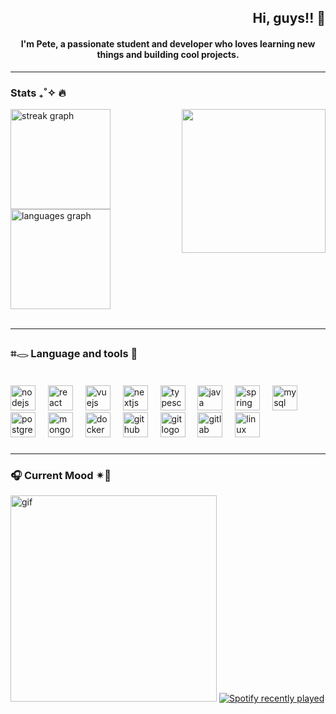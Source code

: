<h2 align="right">Hi, guys!! 👋</h2>


<h4 align="center">I'm Pete, a passionate student and developer who loves learning new things and building cool projects.</h4>

<hr/>

<h3 align="left">Stats ₊˚✧ 🔥</h3>

<img align="right" width="230" src="https://media1.giphy.com/media/v1.Y2lkPTc5MGI3NjExcGYxaWpyNGppMXBrOWVqNnB4NzlwMjBsZ2t2cWIzZW9pcjFzY3huaSZlcD12MV9pbnRlcm5hbF9naWZfYnlfaWQmY3Q9Zw/yALcFbrKshfoY/giphy.gif"  />
<div align="left">
  <img src="https://streak-stats.demolab.com?user=ppete10&locale=en&mode=weekly&theme=tokyonight&hide_border=false&border_radius=4&order=3" height="160" alt="streak graph"   />
  <img src="https://github-readme-stats.vercel.app/api/top-langs?username=ppete10&locale=en&hide_title=false&layout=compact&card_width=320&langs_count=5&theme=tokyonight&hide_border=false&order=2" height="160" alt="languages graph"  />
</div>

<br clear="both">

<hr/>

<h3 align="left">⌗𓂋  Language and tools 🌼</h3>

###

<br clear="both">

<div align="left">
  <img src="https://cdn.jsdelivr.net/gh/devicons/devicon/icons/nodejs/nodejs-original.svg" height="40" alt="nodejs logo"  />
  <img width="12" />
  <img src="https://cdn.jsdelivr.net/gh/devicons/devicon/icons/react/react-original.svg" height="40" alt="react logo"  />
  <img width="12" />
  <img src="https://cdn.jsdelivr.net/gh/devicons/devicon/icons/vuejs/vuejs-original.svg" height="40" alt="vuejs logo"  />
  <img width="12" />
  <img src="https://cdn.jsdelivr.net/gh/devicons/devicon/icons/nextjs/nextjs-original.svg" height="40" alt="nextjs logo"  />
  <img width="12" />
  <img src="https://cdn.jsdelivr.net/gh/devicons/devicon/icons/typescript/typescript-original.svg" height="40" alt="typescript logo"  />
  <img width="12" />
  <img src="https://cdn.jsdelivr.net/gh/devicons/devicon/icons/java/java-original.svg" height="40" alt="java logo"  />
  <img width="12" />
  <img src="https://cdn.jsdelivr.net/gh/devicons/devicon/icons/spring/spring-original.svg" height="40" alt="spring logo"  />
  <img width="12" />
  <img src="https://cdn.jsdelivr.net/gh/devicons/devicon/icons/mysql/mysql-original.svg" height="40" alt="mysql logo"  />
  <img width="12" />
  <img src="https://cdn.jsdelivr.net/gh/devicons/devicon/icons/postgresql/postgresql-original.svg" height="40" alt="postgresql logo"  />
  <img width="12" />
  <img src="https://cdn.jsdelivr.net/gh/devicons/devicon/icons/mongodb/mongodb-original.svg" height="40" alt="mongodb logo"  />
  <img width="12" />
  <img src="https://cdn.jsdelivr.net/gh/devicons/devicon/icons/docker/docker-original.svg" height="40" alt="docker logo"  />
  <img width="12" />
  <img src="https://cdn.jsdelivr.net/gh/devicons/devicon/icons/github/github-original.svg" height="40" alt="github logo"  />
  <img width="12" />
  <img src="https://cdn.jsdelivr.net/gh/devicons/devicon/icons/git/git-original.svg" height="40" alt="git logo"  />
  <img width="12" />
  <img src="https://cdn.jsdelivr.net/gh/devicons/devicon/icons/gitlab/gitlab-original.svg" height="40" alt="gitlab logo"  />
  <img width="12" />
  <img src="https://cdn.jsdelivr.net/gh/devicons/devicon/icons/linux/linux-original.svg" height="40" alt="linux logo"  />
  <img width="12" />
</div>

###

<hr/>

<h3 align="left">🎧 Current Mood ✴︎🧦</h3>

<div align="left">
  <img height="330" src="https://media4.giphy.com/media/v1.Y2lkPTc5MGI3NjExYXFoa3B0NDkwNnZleWJyeHJkdjZyNXppbnJpa3owenRka3VsaTc1dSZlcD12MV9pbnRlcm5hbF9naWZfYnlfaWQmY3Q9Zw/6FWpozKBgrQD4MZwDC/giphy.gif" alt="gif" />

  <a href="https://open.spotify.com/user/31zm3t5pp3nnrsfajagesnd4zg3a">
    <img src="https://spotify-recently-played-readme.vercel.app/api?user=31zm3t5pp3nnrsfajagesnd4zg3a&count=5&unique=true" alt="Spotify recently played" />
  </a>
</div>

###
